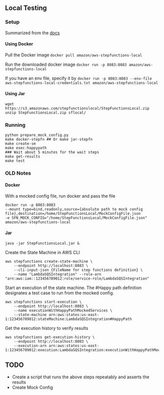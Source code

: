## Local Testing

### Setup
Summarized from the [docs](https://docs.aws.amazon.com/step-functions/latest/dg/sfn-local.html)


#### Using Docker
Pull the Docker image
`docker pull amazon/aws-stepfunctions-local`

Run the downloaded docker image
`docker run -p 8083:8083 amazon/aws-stepfunctions-local`

If you have an env file, specify it by
`docker run -p 8083:8083 --env-file aws-stepfunctions-local-credentials.txt amazon/aws-stepfunctions-local`

#### Using Jar
```
wget https://s3.amazonaws.com/stepfunctionslocal/StepFunctionsLocal.zip
unzip StepFunctionsLocal.zip sflocal/
```

### Running
```
python prepare_mock_config.py
make docker-stepfn ## Or make jar-stepfn
make create-sm
make exec-happypath
### Wait about 5 minutes for the wait steps
make get-results
make test
```


### OLD Notes
#### Docker
With a mocked config file, run docker and pass the file
```
docker run -p 8083:8083 
--mount type=bind,readonly,source={absolute path to mock config file},destination=/home/StepFunctionsLocal/MockConfigFile.json 
-e SFN_MOCK_CONFIG="/home/StepFunctionsLocal/MockConfigFile.json" amazon/aws-stepfunctions-local
```

#### Jar
```
java -jar StepFunctionsLocal.jar &
```

Create the State Machine in AWS CLI

```
aws stepfunctions create-state-machine \
    --endpoint http://localhost:8083 \
    --cli-input-json {FileName for step functions definition} \
    --name "LambdaSQSIntegration" --role-arn "arn:aws:iam::123456789012:role/service-role/LambdaSQSIntegration"
```

Start an execution of the state machine. The #Happy path definition designates a test case
to run from the mocked config.

```
aws stepfunctions start-execution \
    --endpoint http://localhost:8083 \
    --name executionWithHappyPathMockedServices \
    --state-machine arn:aws:states:us-east-1:123456789012:stateMachine:LambdaSQSIntegration#HappyPath
```

Get the execution history to verify results

```
aws stepfunctions get-execution-history \
    --endpoint http://localhost:8083 \
    --execution-arn arn:aws:states:us-east-1:123456789012:execution:LambdaSQSIntegration:executionWithHappyPathMockedServices
```

## TODO
* Create a script that runs the above steps repeatably and asserts the results
* Create Mock Config
